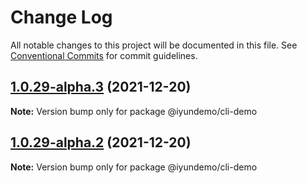 # Change Log

All notable changes to this project will be documented in this file.
See [Conventional Commits](https://conventionalcommits.org) for commit guidelines.

## [1.0.29-alpha.3](https://github.com/imxue/test-lerna/compare/v1.0.29-alpha.2...v1.0.29-alpha.3) (2021-12-20)

**Note:** Version bump only for package @iyundemo/cli-demo





## [1.0.29-alpha.2](https://github.com/imxue/test-lerna/compare/v1.0.29-alpha.1...v1.0.29-alpha.2) (2021-12-20)

**Note:** Version bump only for package @iyundemo/cli-demo
